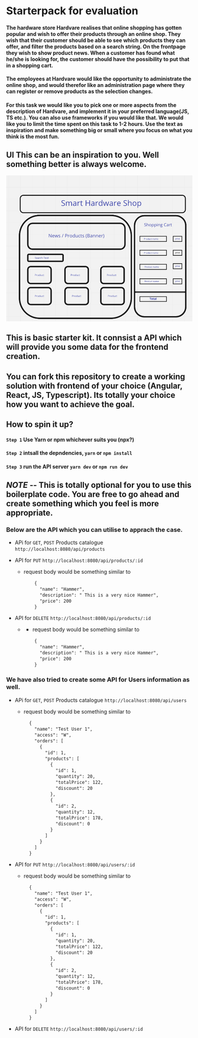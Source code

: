 # Starterpack for evaluation

#### The hardware store Hardvare realises that online shopping has gotten popular and wish to offer their products through an online shop. They wish that their customer should be able to see which products they can offer, and filter the products based on a search string. On the frontpage they wish to show product news. When a customer has found what he/she is looking for, the customer should have the possibility to put that in a shopping cart.

#### The employees at Hardvare would like the opportunity to administrate the online shop, and would therefor like an administration page where they can register or remove products as the selection changes.

#### For this task we would like you to pick one or more aspects from the description of Hardvare, and implement it in your preferred language(JS, TS etc.). You can also use frameworks if you would like that. We would like you to limit the time spent on this task to 1-2 hours. Use the text as inspiration and make something big or small where you focus on what you think is the most fun.

## UI  This can be an inspiration to you. Well something better is always welcome.
![alt text](ref.png)

## This is basic starter kit. It connsist a API which will provide you some data for the frontend creation.
## You can fork this repository to create a working solution with frontend of your choice (Angular, React, JS, Typescript). Its totally your choice how you want to achieve the goal.

## How to spin it up?

  #### `Step 1` Use Yarn or npm whichever suits you (npx?)
  #### `Step 2` intsall the depndencies, ``` yarn ``` or ``` npm install ```
  #### `Step 3` run the API server ``` yarn dev ``` or ``` npm run dev ```


## *NOTE* --  This is totally optional for you to use this boilerplate code. You are free to go ahead and create something which you feel is more appropriate.

### Below are the API which you can utilise to apprach the case.

 - APi for `GET`, `POST` Products catalogue ```http://localhost:8080/api/products```

 - API for `PUT` ```http://localhost:8080/api/products/:id``` 
    - request body would be something similar to
      ``` 
          {
            "name": "Hammer",
            "description": " This is a very nice Hammer",
            "price": 200
          }

- API for `DELETE` ```http://localhost:8080/api/products/:id``` 
    - - request body would be something similar to
      ``` 
          {
            "name": "Hammer",
            "description": " This is a very nice Hammer",
            "price": 200
          } 

### We have also tried to create some API for Users information as well. 
- APi for `GET`, `POST` Products catalogue ```http://localhost:8080/api/users```

    - request body would be something similar to
      ```
        {
          "name": "Test User 1",
          "access": "W",
          "orders": [
            {
              "id": 1,
              "products": [
                {
                  "id": 1,
                  "quantity": 20,
                  "totalPrice": 122,
                  "discount": 20
                },
                {
                  "id": 2,
                  "quantity": 12,
                  "totalPrice": 178,
                  "discount": 0
                }
              ]
            }
          ]
        } 

- API for `PUT` ```http://localhost:8080/api/users/:id``` 
    - request body would be something similar to
      ``` 
        {
          "name": "Test User 1",
          "access": "W",
          "orders": [
            {
              "id": 1,
              "products": [
                {
                  "id": 1,
                  "quantity": 20,
                  "totalPrice": 122,
                  "discount": 20
                },
                {
                  "id": 2,
                  "quantity": 12,
                  "totalPrice": 178,
                  "discount": 0
                }
              ]
            }
          ]
        }

- API for `DELETE` ```http://localhost:8080/api/users/:id``` 


